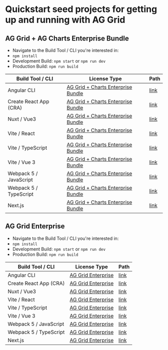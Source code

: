 # Quickstart seed projects for getting up and running with AG Grid

## AG Grid + AG Charts Enterprise Bundle 

* Navigate to the  Build Tool / CLI you're interested in:
* `npm install`
* Development Build: `npm start` or `npm run dev`
* Production Build: `npm run build`

| Build Tool / CLI       | License Type                                                   | Path                                                                                                     |
|------------------------|----------------------------------------------------------------|----------------------------------------------------------------------------------------------------------|
| Angular CLI            | [AG Grid + Charts Enterprise Bundle](https://www.ag-grid.com/license-pricing/)  | [link](https://github.com/ag-grid/ag-grid-seed/tree/main/enterprise-bundle/packages/angular-cli)         |
| Create React App (CRA) | [AG Grid + Charts Enterprise Bundle](https://www.ag-grid.com/license-pricing/)  | [link](https://github.com/ag-grid/ag-grid-seed/tree/main/enterprise-bundle/packages/create-react-app)    |
| Nuxt / Vue3            | [AG Grid + Charts Enterprise Bundle](https://www.ag-grid.com/license-pricing/)  | [link](https://github.com/ag-grid/ag-grid-seed/tree/main/enterprise-bundle/packages/nuxt-vue3)           |
| Vite / React           | [AG Grid + Charts Enterprise Bundle](https://www.ag-grid.com/license-pricing/)  | [link](https://github.com/ag-grid/ag-grid-seed/tree/main/enterprise-bundle/packages/vite-react)          |
| Vite / TypeScript      | [AG Grid + Charts Enterprise Bundle](https://www.ag-grid.com/license-pricing/)  | [link](https://github.com/ag-grid/ag-grid-seed/tree/main/enterprise-bundle/packages/vite-typescript)     |
| Vite / Vue 3           | [AG Grid + Charts Enterprise Bundle](https://www.ag-grid.com/license-pricing/)  | [link](https://github.com/ag-grid/ag-grid-seed/tree/main/enterprise-bundle/packages/vite-vue3)           |
| Webpack 5 / JavaScript | [AG Grid + Charts Enterprise Bundle](https://www.ag-grid.com/license-pricing/)  | [link](https://github.com/ag-grid/ag-grid-seed/tree/main/enterprise-bundle/packages/webpack5-javascript) |
| Webpack 5 / TypeScript | [AG Grid + Charts Enterprise Bundle](https://www.ag-grid.com/license-pricing/)  | [link](https://github.com/ag-grid/ag-grid-seed/tree/main/enterprise/packages/webpack5-typescript)        |
| Next.js                | [AG Grid + Charts Enterprise Bundle](https://www.ag-grid.com/license-pricing/)  | [link](https://github.com/ag-grid/ag-grid-seed/tree/main/enterprise-bundle/packages/create-next-app)     | 

## AG Grid Enterprise

* Navigate to the  Build Tool / CLI you're interested in:
* `npm install`
* Development Build: `npm start` or `npm run dev`
* Production Build: `npm run build`

| Build Tool / CLI       | License Type                                                   | Path                                                                                                     |
|------------------------|----------------------------------------------------------------|----------------------------------------------------------------------------------------------------------|
| Angular CLI            | [AG Grid Enterprise](https://www.ag-grid.com/license-pricing/) | [link](https://github.com/ag-grid/ag-grid-seed/tree/main/enterprise/packages/angular-cli)                |
| Create React App (CRA) | [AG Grid Enterprise](https://www.ag-grid.com/license-pricing/) | [link](https://github.com/ag-grid/ag-grid-seed/tree/main/enterprise/packages/create-react-app)           |
| Nuxt / Vue3            | [AG Grid Enterprise](https://www.ag-grid.com/license-pricing/) | [link](https://github.com/ag-grid/ag-grid-seed/tree/main/enterprise/packages/nuxt-vue3)                  |
| Vite / React           | [AG Grid Enterprise](https://www.ag-grid.com/license-pricing/) | [link](https://github.com/ag-grid/ag-grid-seed/tree/main/enterprise/packages/vite-react)                 |
| Vite / TypeScript      | [AG Grid Enterprise](https://www.ag-grid.com/license-pricing/) | [link](https://github.com/ag-grid/ag-grid-seed/tree/main/enterprise/packages/vite-typescript)            |
| Vite / Vue 3           | [AG Grid Enterprise](https://www.ag-grid.com/license-pricing/) | [link](https://github.com/ag-grid/ag-grid-seed/tree/main/enterprise/packages/vite-vue3)                  |
| Webpack 5 / JavaScript | [AG Grid Enterprise](https://www.ag-grid.com/license-pricing/) | [link](https://github.com/ag-grid/ag-grid-seed/tree/main/enterprise/packages/webpack5-javascript)        |
| Webpack 5 / TypeScript | [AG Grid Enterprise](https://www.ag-grid.com/license-pricing/) | [link](https://github.com/ag-grid/ag-grid-seed/tree/main/enterprise/packages/webpack5-typescript)        |
| Next.js                | [AG Grid Enterprise](https://www.ag-grid.com/license-pricing/) | [link](https://github.com/ag-grid/ag-grid-seed/tree/main/enterprise/packages/create-next-app)            |

